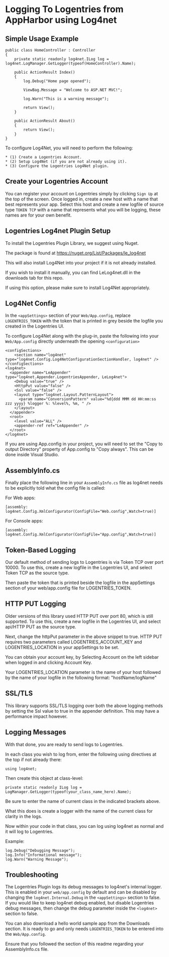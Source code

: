 Logging To Logentries from AppHarbor using Log4net
========================================================

Simple Usage Example
----------------------


    public class HomeController : Controller
    {
        private static readonly log4net.ILog log = log4net.LogManager.GetLogger(typeof(HomeController).Name);
        
        public ActionResult Index()
        {
            log.Debug("Home page opened");
            
            ViewBag.Message = "Welcome to ASP.NET MVC!";
            
            log.Warn("This is a warning message");
            
            return View();
        }

        public ActionResult About()
        {
            return View();
        }
    }


To configure Log4Net, you will need to perform the following:

    * (1) Create a Logentries Account.
    * (2) Setup Log4Net (if you are not already using it).
    * (3) Configure the Logentries Log4Net plugin.


Create your Logentries Account
------------------------------
You can register your account on Logentries simply by clicking `Sign Up` at the top of the screen.
Once logged in, create a new host with a name that best represents your app. Select this host and create a 
new logfile of source type `TOKEN TCP` with a name that represents what you will be logging, these names are for your own benefit.

Logentries Log4net Plugin Setup
--------------------------------

To install the Logentries Plugin Library, we suggest using Nuget.

The package is found at <https://nuget.org/List/Packages/le_log4net>

This will also install Log4Net into your project if it is not already installed.

If you wish to install it manually, you can find LeLog4net.dll in the downloads tab for this repo.

If using this option, please make sure to install Log4Net appropriately. 

Log4Net Config
---------------

In the `<appSettings>` section of your `Web/App.config`, replace `LOGENTRIES_TOKEN` with the 
token that is printed in grey beside the logfile you created in the Logentries UI.

To configure Log4Net along with the plug-in, paste the following into your `Web/App.config` directly underneath the opening
`<configuration>`

    <configSections>
        <section name="log4net" type="log4net.Config.Log4NetConfigurationSectionHandler, log4net" />
    </configSections>
    <log4net>
      <appender name="LeAppender" type="log4net.Appender.LogentriesAppender, LeLog4net">
        <Debug value="true" />
        <HttpPut value="false" />
        <Ssl value="false" />
        <layout type="log4net.Layout.PatternLayout">
          <param name="ConversionPattern" value="%d{ddd MMM dd HH:mm:ss zzz yyyy} %logger %: %level%, %m, " />
        </layout>
      </appender>
      <root>
        <level value="ALL" />
        <appender-ref ref="LeAppender" />
      </root>
    </log4net>

If you are using App.config in your project, you will need to set the "Copy to
output Directory" property of App.config to "Copy always". This can be done
inside Visual Studio. 
    
AssemblyInfo.cs
-------------------

Finally place the following line in your `AssemblyInfo.cs` file as log4net needs to be explicitly told what the config file is called:

For Web apps:

    [assembly: log4net.Config.XmlConfigurator(ConfigFile="Web.config",Watch=true)]

For Console apps:

    [assembly: log4net.Config.XmlConfigurator(ConfigFile="App.config",Watch=true)]


Token-Based Logging
-------------------

Our default method of sending logs to Logentries is via Token TCP over port 10000. To use this, create a new logfile in the Logentries UI, and select Token TCP as the source type.

Then paste the token that is printed beside the logfile in the appSettings section of your web/app.config file for LOGENTRIES_TOKEN.


HTTP PUT Logging
----------------

Older versions of this library used HTTP PUT over port 80, which is still supported. To use this, create a new logfile in the Logentries UI, and select api/HTTP PUT as the source type.

Next, change the httpPut parameter in the above snippet to true. HTTP PUT requires two parameters called LOGENTRIES_ACCOUNT_KEY and LOGENTRIES_LOCATION in your appSettings to be set.

You can obtain your account key, by Selecting Account on the left sidebar when logged in and clicking Account Key.

Your LOGENTRIES_LOCATION parameter is the name of your host followed by the name of your logfile in the following format:  "hostName/logName"


SSL/TLS
-------
This library supports SSL/TLS logging over both the above logging methods by setting the Ssl value to true in the appender definition. This may have a performance impact however.


Logging Messages
----------------

With that done, you are ready to send logs to Logentries.

In each class you wish to log from, enter the following using directives at the top if not already there:

    using log4net;

Then create this object at class-level:

    private static readonly ILog log = LogManager.GetLogger(typeof(your_class_name_here).Name);

Be sure to enter the name of current class in the indicated brackets above.

What this does is create a logger with the name of the current class for
clarity in the logs.

Now within your code in that class, you can log using log4net as normal and it will log to Logentries.

Example:

    log.Debug("Debugging Message");
    log.Info("Informational message");
    log.Warn("Warning Message");

Troubleshooting
----------------

The Logentries Plugin logs its debug messages to log4net's internal logger. This is enabled in your `web/app.config` by default and can be disabled by changing the `log4net.Internal.Debug` in the `<appSettings>` section to false. If you would like to keep log4net debug enabled, but disable Logentries debug messages, then change the debug parameter inside the `<log4net>` section to false.

You can also download a hello world sample app from the Downloads section. It is ready to go and only needs `LOGENTRIES_TOKEN` to be entered into the `Web/App.config`.

Ensure that you followed the section of this readme regarding your AssemblyInfo.cs file.
